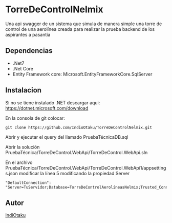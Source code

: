 # TorreDeControlNelmix
Una api swagger de un sistema que simula de manera simple una torre de control de una aerolínea creada para realizar la prueba backend de los aspirantes a pasantía

## Dependencias
- .Net7
- .Net Core
- Entity Framework core:  Microsoft.EntityFrameworkCore.SqlServer
## Instalacion
Si no se tiene instalado .NET descargar aqui: https://dotnet.microsoft.com/download

En la consola de git colocar:

~~~
git clone https://github.com/IndioOtaku/TorreDeControlNelmix.git
~~~

Abrir y ejecutar el query del llamado PruebaTécnicaDB.sql

Abrir la solución PruebaTécnica/TorreDeControl.WebApi/TorreDeControl.WebApi.sln

En el archivo PruebaTécnica/TorreDeControl.WebApi/TorreDeControl.WebApi1/appsettings.json modificar la línea 5 modificando la propiedad Server
~~~
"DefaultConnection": "Server=TuServidor;Database=TorreDeControlAerolíneasNelmix;Trusted_Connection=True;MultipleActiveResultSets=True;TrustServerCertificate=True"
~~~
## Autor
[IndiOtaku](https://github.com/IndioOtaku)
